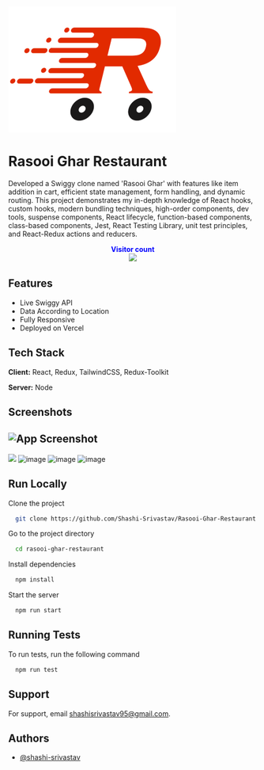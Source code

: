 
![Logo](https://raw.githubusercontent.com/Shashi-Srivastav/Rasooi-Ghar-Restaurant/master/src/assets/img/Rasooi_icon.png)
# Rasooi Ghar Restaurant

Developed a Swiggy clone named 'Rasooi Ghar' with features like item addition in cart, efficient state management, form handling, and dynamic routing. This project demonstrates my in-depth knowledge of React hooks, custom hooks, modern bundling techniques, high-order components, dev tools, suspense components, React lifecycle, function-based components, class-based components, Jest, React Testing Library, unit test principles, and React-Redux actions and reducers.

<p align="center">
  <b style="color: blue;  ">Visitor count</b>
  <br>
  <a style="" href="https://github.com/shashi-srivastav">
  <img src="https://profile-counter.glitch.me/rasooi-ghar-restaurant/count.svg" />
  </a>
</p>

## Features

- Live Swiggy API
- Data According to Location
- Fully Responsive
- Deployed on Vercel


## Tech Stack

**Client:** React, Redux, TailwindCSS, Redux-Toolkit

**Server:** Node
## Screenshots

![App Screenshot](https://github.com/user-attachments/assets/5ce10b55-2fe0-4824-8552-5e45120fe82c)
---
![](https://github.com/user-attachments/assets/a03f683e-f547-4453-b85e-9ead424ed7fa)
![image](https://github.com/user-attachments/assets/46c0950d-e403-431c-9e32-3f25d2562f2e)
![image](https://github.com/user-attachments/assets/2407d210-efe5-4442-81ec-78cc239a0bf5)
![image](https://github.com/user-attachments/assets/031409e2-d587-4381-95b1-a55b20c837af)

## Run Locally

Clone the project

```bash
  git clone https://github.com/Shashi-Srivastav/Rasooi-Ghar-Restaurant
```

Go to the project directory

```bash
  cd rasooi-ghar-restaurant
```

Install dependencies

```bash
  npm install
```

Start the server

```bash
  npm run start
```


## Running Tests

To run tests, run the following command

```bash
  npm run test
```


## Support

For support, email shashisrivastav95@gmail.com.


## Authors

- [@shashi-srivastav](https://www.github.com/shashi-srivastav)

